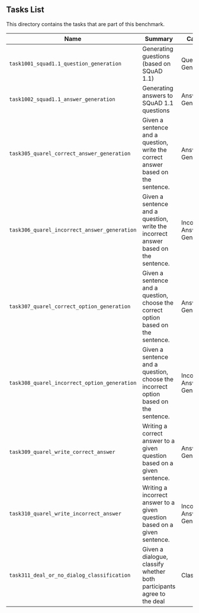 ## Tasks List 

This directory contains the tasks that are part of this benchmark. 


Name | Summary | Category
---- | ----------- | --------
`task1001_squad1.1_question_generation` | Generating guestions (based on SQuAD 1.1) | Question Generation  
`task1002_squad1.1_answer_generation` | Generating answers to SQuAD 1.1 questions | Answer Generation
`task305_quarel_correct_answer_generation` | Given a sentence and a question, write the correct answer based on the sentence. | Answer Generation
`task306_quarel_incorrect_answer_generation` | Given a sentence and a question, write the incorrect answer based on the sentence. | Incorrect Answer Generation
`task307_quarel_correct_option_generation` | Given a sentence and a question, choose the correct option based on the sentence. | Answer Generation
`task308_quarel_incorrect_option_generation` | Given a sentence and a question, choose the incorrect option based on the sentence. | Incorrect Answer Generation
`task309_quarel_write_correct_answer` | Writing a correct answer to a given question based on a given sentence. | Answer Generation
`task310_quarel_write_incorrect_answer` | Writing a incorrect answer to a given question based on a given sentence. | Incorrect Answer Generation
`task311_deal_or_no_dialog_classification` | Given a dialogue, classify whether both participants agree to the deal | Classification
